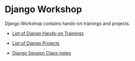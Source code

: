 # Django Workshop

Django Workshop contains hands-on trainings and projects.

- [List of Django Hands-on Trainings](./hands-on/README.md)

- [List of Django Projects](./projects/README.md)

- [Django Session Class-notes](./class-notes/README.md)